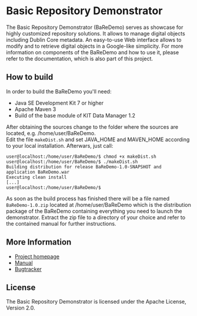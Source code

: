 # Basic Repository Demonstrator

The Basic Repository Demonstrator (BaReDemo) serves as showcase for highly customized repository solutions. It allows to manage digital objects including Dublin Core metadata. An easy-to-use Web interface allows to modify and to retrieve digital objects in a Google-like 
simplicity. For more information on components of the BaReDemo and how to use it, please refer to the documentation, which is also part of this project.

## How to build

In order to build the BaReDemo you'll need:

* Java SE Development Kit 7 or higher
* Apache Maven 3
* Build of the base module of KIT Data Manager 1.2 

After obtaining the sources change to the folder where the sources are located, e.g. /home/user/BaReDemo.  
Edit the file `makeDist.sh` and set JAVA_HOME and MAVEN_HOME according to your local installation. Afterwars, just call:

```
user@localhost:/home/user/BaReDemo/$ chmod +x makeDist.sh
user@localhost:/home/user/BaReDemo/$ ./makeDist.sh
Building distribution for release BaReDemo-1.0-SNAPSHOT and application BaReDemo.war
Executing clean install
[...]
user@localhost:/home/user/BaReDemo/$
```

As soon as the build process has finished there will be a file named `BaReDemo-1.0.zip` located at /home/user/BaReDemo which is the distribution package of the BaReDemo containing everything you need to launch the demonstrator. Extract the zip file to a directory of your choice and refer to the contained manual for further instructions.

## More Information

* [Project homepage](http://datamanager.kit.edu/index.php/kit-data-manager)
* [Manual](http://datamanager.kit.edu/dama/manual/index.html)
* [Bugtracker](http://datamanager.kit.edu/bugtracker/thebuggenie/)

## License

The Basic Repository Demonstrator is licensed under the Apache License, Version 2.0.


